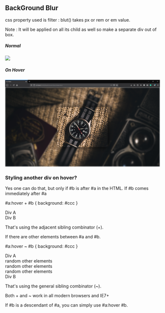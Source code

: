 ## BackGround Blur

css property used is filter : blut() takes px or rem or em value.

Note : It will be applied on all its child as well so make a separate div out of box.

##### Normal

<img src="./images/normal.png" width="700"/>

##### On Hover

<img src="./images/onHover.png" width="700"/>

### Styling another div on hover?

Yes one can do that, but only if #b is after #a in the HTML.
If #b comes immediately after #a

#a:hover + #b {
background: #ccc
}

<div id="a">Div A</div>
<div id="b">Div B</div>

That's using the adjacent sibling combinator (+).

If there are other elements between #a and #b.

#a:hover ~ #b {
background: #ccc
}

<div id="a">Div A</div>
<div>random other elements</div>
<div>random other elements</div>
<div>random other elements</div>
<div id="b">Div B</div>

That's using the general sibling combinator (~).

Both + and ~ work in all modern browsers and IE7+

If #b is a descendant of #a, you can simply use #a:hover #b.
